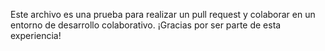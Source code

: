 Este archivo es una prueba para realizar un pull request y colaborar en un entorno de desarrollo colaborativo.
¡Gracias por ser parte de esta experiencia!